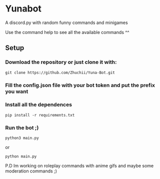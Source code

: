 # Yunabot
A discord.py with random funny commands and minigames

Use the command help to see all the available commands ^^

## Setup

### Download the repository or just clone it with:
```
git clone https://github.com/Zhuchii/Yuna-Bot.git
```
### Fill the **config.json** file with your bot token and put the prefix you want


### Install all the dependences
```
pip install -r requirements.txt
```

### Run the bot ;)
```
python3 main.py
```
or
```
python main.py
```

P.D Im working on roleplay commands with anime gifs and maybe some moderation commands ;)
